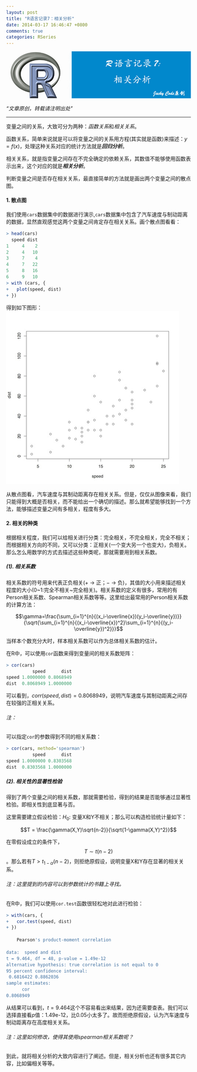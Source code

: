 ```yaml
---
layout: post
title: "R语言记录7：相关分析"
date: 2014-03-17 16:46:47 +0800
comments: true
categories: RSeries
---
```


![aritical 10](/images/artical/artical10.jpg)
<!-- more -->

*“文章原创，转载请注明出处”*

***

变量之间的关系，大致可分为两种：*函数关系*和*相关关系*。

函数关系，简单来说就是可以将变量之间的关系用方程(其实就是函数)来描述：$y=f(x)$，处理这种关系对应的统计方法就是***回归分析***。

相关关系，就是指变量之间存在不完全确定的依赖关系，其数值不能够使用函数表示出来，这个对应的就是***相关分析***。

判断变量之间是否存在相关关系，最直接简单的方法就是画出两个变量之间的散点图。

#### 1. 散点图
我们使用`cars`数据集中的数据进行演示,`cars`数据集中包含了汽车速度与制动距离的数据，显然直观感觉这两个变量之间肯定存在相关关系。画个散点图看看：

``` r Correlation_Analysis.r https://github.com/JackyCode/RSeries
> head(cars)
  speed dist
1     4    2
2     4   10
3     7    4
4     7   22
5     8   16
6     9   10
> with (cars, {
+ 	plot(speed, dist)
+ })
```

得到如下图形：
![scatter](/images/RSeries7/scatter.jpg)

从散点图看，汽车速度与其制动距离存在相关关系。但是，仅仅从图像来看，我们只能得到大概是否相关，而不能给出一个确切的描述。那么就希望能够找到一个方法，能够描述变量之间有多相关，程度有多大。

#### 2. 相关的种类
根据相关程度，我们可以给相关进行分类：完全相关，不完全相关，完全不相关；而根据相关方向的不同，又可以分类：正相关(一个变大另一个也变大)，负相关。那么怎么用数学的方式去描述这些种类呢，那就需要用到相关系数。

##### (1). 相关系数
相关系数的符号用来代表正负相关($+$ -> 正；$-$ -> 负)，其值的大小用来描述相关程度的大小(0~1:完全不相关~完全相关)。相关系数的定义有很多，常用的有Person相关系数、Spearman相关系数等等。这里给出最常用的Person相关系数的计算方法：

$$\gamma=\frac{\sum_{i=1}^{n}{(x_i-\overline{x})(y_i-\overline{y})}}{\sqrt{\sum_{i=1}^{n}{(x_i-\overline{x})^2}\sum_{i=1}^{n}{(y_i-\overline{y})^2}}}$$

当样本个数充分大时，样本相关系数可以作为总体相关系数的估计。

在R中，可以使用`cor`函数来得到变量间的相关系数矩阵：

``` r Correlation_Analysis.r https://github.com/JackyCode/RSeries
> cor(cars)
          speed      dist
speed 1.0000000 0.8068949
dist  0.8068949 1.0000000
```

可以看到，$corr(speed, dist)=0.8068949$，说明汽车速度与其制动距离之间存在较强的正相关关系。

###### 注：
可以指定`cor`的参数得到不同的相关系数：

``` r Correlation_Analysis.r https://github.com/JackyCode/RSeries
> cor(cars, method='spearman')
          speed      dist
speed 1.0000000 0.8303568
dist  0.8303568 1.0000000
```

##### (2). 相关性的显著性检验
得到了两个变量之间的相关系数，那就需要检验，得到的结果是否能够通过显著性检验。即相关性到底显著与否。

这里需要建立假设检验：$H_0:$ 变量X和Y不相关；那么可以构造检验统计量如下：

$$T = \frac{\gamma(X,Y)\sqrt{n-2}}{\sqrt{1-\gamma(X,Y)^2}}$$

在零假设成立的条件下，$$T \sim t(n-2)$$。那么若有$T > t_{1-\alpha}(n-2)$，则拒绝原假设，说明变量X和Y存在显著的相关关系。

###### 注：这里提到的内容可以到参数统计的书籍上寻找。

在R中，我们可以使用`cor.test`函数很轻松地对此进行检验：

``` r Correlation_Analysis.r https://github.com/JackyCode/RSeries
> with(cars, {
+ 	cor.test(speed, dist)
+ })

	Pearson's product-moment correlation

data:  speed and dist
t = 9.464, df = 48, p-value = 1.49e-12
alternative hypothesis: true correlation is not equal to 0
95 percent confidence interval:
 0.6816422 0.8862036
sample estimates:
      cor 
0.8068949 
```

从结果可以看到，$t=9.464$这个不容易看出来结果，因为还需要查表。我们可以选择直接看$p$值：1.49e-12，比0.05小太多了。故而拒绝原假设，认为汽车速度与制动距离存在高度相关关系。

###### 注：这里如何修改，使得其使用spearman相关系数呢？

到此，就将相关分析的大致内容进行了阐述。但是，相关分析也还有很多其它内容，比如偏相关等等。
